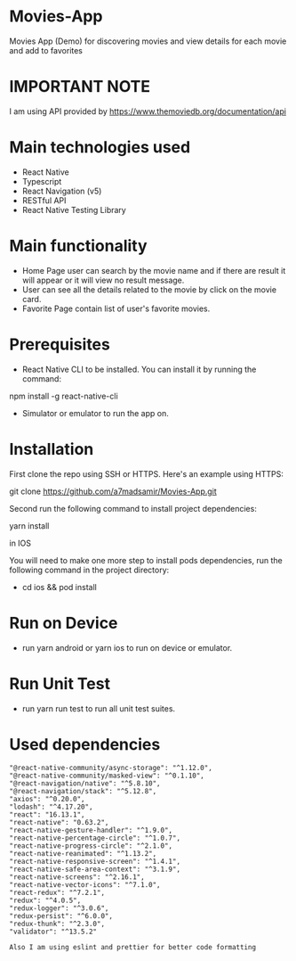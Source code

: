# Movies-App

 Movies App (Demo) for discovering movies and view details for each movie and add to favorites
 
 # IMPORTANT NOTE

I am using API provided by https://www.themoviedb.org/documentation/api

# Main technologies used

* React Native
* Typescript
* React Navigation (v5)
* RESTful API
* React Native Testing Library

# Main functionality

* Home Page user can search by the movie name and if there are result it will appear or it will view no result message.
* User can see all the details related to the movie by click on the movie card.
* Favorite Page contain list of user's favorite movies.

# Prerequisites

* React Native CLI to be installed. You can install it by running the command:

npm install -g react-native-cli

* Simulator or emulator to run the app on.

# Installation

First clone the repo using SSH or HTTPS. Here's an example using HTTPS:

git clone https://github.com/a7madsamir/Movies-App.git

Second run the following command to install project dependencies:

yarn install

in IOS

You will need to make one more step to install pods dependencies, run the following command in the project directory:

* cd ios && pod install

# Run on Device

* run yarn android or yarn ios to run on device or emulator.

# Run Unit Test

* run yarn run test to run all unit test suites.

# Used dependencies

    "@react-native-community/async-storage": "^1.12.0",
    "@react-native-community/masked-view": "^0.1.10",
    "@react-navigation/native": "^5.8.10",
    "@react-navigation/stack": "^5.12.8",
    "axios": "^0.20.0",
    "lodash": "^4.17.20",
    "react": "16.13.1",
    "react-native": "0.63.2",
    "react-native-gesture-handler": "^1.9.0",
    "react-native-percentage-circle": "^1.0.7",
    "react-native-progress-circle": "^2.1.0",
    "react-native-reanimated": "^1.13.2",
    "react-native-responsive-screen": "^1.4.1",
    "react-native-safe-area-context": "^3.1.9",
    "react-native-screens": "^2.16.1",
    "react-native-vector-icons": "^7.1.0",
    "react-redux": "^7.2.1",
    "redux": "^4.0.5",
    "redux-logger": "^3.0.6",
    "redux-persist": "^6.0.0",
    "redux-thunk": "^2.3.0",
    "validator": "^13.5.2"
    
    Also I am using eslint and prettier for better code formatting
